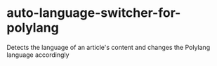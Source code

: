 # auto-language-switcher-for-polylang
 Detects the language of an article's content and changes the Polylang language accordingly
